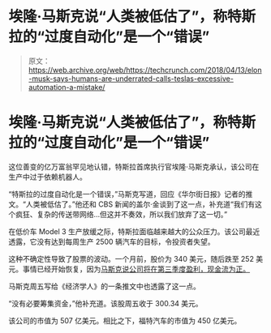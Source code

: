 # 埃隆·马斯克说“人类被低估了”，称特斯拉的“过度自动化”是一个“错误”

> 原文：<https://web.archive.org/web/https://techcrunch.com/2018/04/13/elon-musk-says-humans-are-underrated-calls-teslas-excessive-automation-a-mistake/>

# 埃隆·马斯克说“人类被低估了”，称特斯拉的“过度自动化”是一个“错误”

这位善变的亿万富翁罕见地认错，特斯拉首席执行官埃隆·马斯克承认，该公司在生产中过于依赖机器人。

“特斯拉的过度自动化是一个错误，”马斯克写道，回应《华尔街日报》记者的推文。“人类被低估了。”他还和 CBS 新闻的盖尔·金谈到了这一点，补充道“我们有这个疯狂、复杂的传送带网络…但这并不奏效，所以我们放弃了这一切。”

在低价车 Model 3 生产放缓之际，特斯拉面临越来越大的公众压力。该公司最近透露，它没有达到每周生产 2500 辆汽车的目标，令投资者失望。

这种不确定性导致了股票的波动。一个月前，股价为 340 美元，随后跌至 252 美元。事情已经开始恢复，因为[马斯克说公司将在第三季度盈利，现金流为正。](https://web.archive.org/web/20221224165130/https://www.cnbc.com/2018/04/13/elon-musk-tweets-late-at-night-tesla-will-be-profitable-and-cash-flow-positive.html)

马斯克周五写给《经济学人》的一条推文中也透露了这一点。

“没有必要筹集资金，”他补充道。该股周五收于 300.34 美元。

该公司的市值为 507 亿美元。相比之下，福特汽车的市值为 450 亿美元。